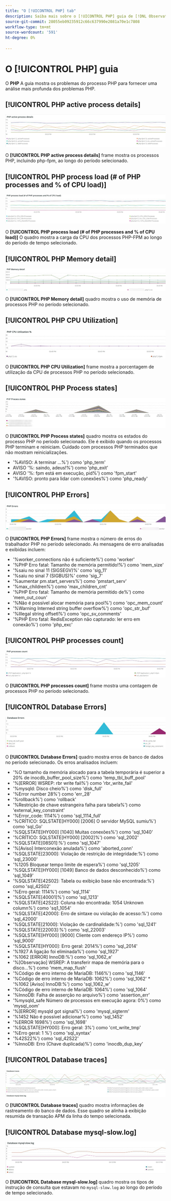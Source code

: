 ```yaml
---
title: "O [!UICONTROL PHP] tab"
description: Saiba mais sobre o [!UICONTROL PHP] guia de [!DNL Observation for Adobe Commerce].
source-git-commit: 28055eb09235912c66c637990e2081a70e1c7808
workflow-type: tm+mt
source-wordcount: '591'
ht-degree: 0%

---
```



# O [!UICONTROL PHP] guia

O **PHP** A guia mostra os problemas do processo PHP para fornecer uma análise mais profunda dos problemas PHP.

## [!UICONTROL PHP active process details]

![Detalhes do processo ativo PHP](../../assets/tools/php-active-process-details.jpg)

O **[!UICONTROL PHP active process details]** frame mostra os processos PHP, incluindo php-fpm, ao longo do período selecionado.

## [!UICONTROL PHP process load (# of PHP processes and % of CPU load)]

![Carga do processo PHP](../../assets/tools/php-process-load.jpg)

O **[!UICONTROL PHP process load (# of PHP processes and % of CPU load)]** O quadro mostra a carga da CPU dos processos PHP-FPM ao longo do período de tempo selecionado.

## [!UICONTROL PHP Memory detail]

![Detalhes da memória PHP](../../assets/tools/php-memory-detail.jpg)

O **[!UICONTROL PHP Memory detail]** quadro mostra o uso de memória de processos PHP no período selecionado.

## [!UICONTROL PHP CPU Utilization]

![Utilização da CPU PHP](../../assets/tools/php-cpu-utilization.jpg)

O **[!UICONTROL PHP CPU Utilization]** frame mostra a porcentagem de utilização da CPU de processos PHP no período selecionado.

## [!UICONTROL PHP Process states]

![Estados do processo PHP](../../assets/tools/php-process-states-image-1.jpg)

O **[!UICONTROL PHP Process states]** quadro mostra os estados do processo PHP no período selecionado. Ele é exibido quando os processos PHP terminam e reiniciam. Cuidado com processos PHP terminados que não mostram reinicializações.

* &#39;%AVISO: A terminar ...%&#39;) como &#39;php_term&#39;
* AVISO &#39;%: saindo, adeus!%&#39;) como &#39;php_exit&#39;
* AVISO &#39;%: fpm está em execução, pid%&#39;) como &#39;fpm_start&#39;
* &#39;%AVISO: pronto para lidar com conexões%&#39;) como &#39;php_ready&#39;

## [!UICONTROL PHP Errors]

![Erros PHP](../../assets/tools/php-errors-image-1.jpg)

O **[!UICONTROL PHP Errors]** frame mostra o número de erros do trabalhador PHP no período selecionado. As mensagens de erro analisadas e exibidas incluem:

* &#39;%worker_connections não é suficiente%&#39;) como &#39;worker&#39;
* &#39;%PHP Erro fatal: Tamanho de memória permitido!%&#39;) como &#39;mem_size&#39;
* &#39;%saiu no sinal 11 (SIGSEGV)%&#39; como &#39;sig_11&#39;
* &#39;%saiu no sinal 7 (SIGBUS)%&#39; como &#39;sig_7&#39;
* &#39;%aumentar pm.start_servers%&#39;) como &#39;pmstart_serv&#39;
* &#39;%max_children%&#39;) como &#39;max_children_cnt&#39;
* &#39;%PHP Erro fatal: Tamanho de memória permitido de%&#39;) como &#39;mem_out_coun&#39;
* &#39;%Não é possível alocar memória para pool%&#39;) como &#39;opc_mem_count&#39;
* &#39;%Warning Interned string buffer overflow%&#39;) como &#39;opc_str_buf&#39;
* &#39;%Illegal string offsetl%&#39;) como &#39;opc_sv_comments&#39;
* &#39;%PHP Erro fatal: RedisException não capturado: ler erro em conexão%&#39;) como &#39;php_exc&#39;

## [!UICONTROL PHP processes count]

![contagem de processos PHP](../../assets/tools/php-processes-count.jpg)

O **[!UICONTROL PHP processes count]** frame mostra uma contagem de processos PHP no período selecionado.

## [!UICONTROL Database Errors]

![Erros do Banco de Dados](../../assets/tools/php-tab-database-errors.jpg)

O **[!UICONTROL Database Errors]** quadro mostra erros de banco de dados no período selecionado. Os erros analisados incluem:

* &#39;%O tamanho da memória alocado para a tabela temporária é superior a 20% de inocdb_buffer_pool_size%&#39;) como &#39;temp_tbl_buff_pool&#39;
* &#39;%\[ERROR\] WSREP: rbr write fail%&#39;) como &#39;rbr_write_fail&#39;
* &#39;%mysqld: Disco cheio%&#39;) como &#39;disk_full&#39;
* &#39;%Error number 28%&#39;) como &#39;err_28&#39;
* &#39;%rollback%&#39;) como &#39;rollback&#39;
* &#39;%Restrição de chave estrangeira falha para tabela%&#39;) como &#39;external_key_constraint&#39;
* &#39;%Error_code: 1114%&#39;) como &#39;sql_1114_full&#39;
* &#39;%CRÍTICO: SQLSTATE[HY000] [2006] O servidor MySQL sumiu%&#39;) como &#39;sql_Go&#39;
* &#39;%SQLSTATE[HY000] [1040] Muitas conexões%&#39;) como &#39;sql_1040&#39;
* &#39;%CRÍTICO: SQLSTATE[HY000] [2002]%&#39;) como &#39;sql_2002&#39;
* &#39;%SQLSTATE[08S01]:%&#39;) como &#39;sql_1047&#39;
* &#39;%[Aviso] Interconexão anulada%&#39;) como &#39;aborted_conn&#39;
* &#39;%SQLSTATE[23000]: Violação de restrição de integridade:%&#39;) como &#39;sql_23000&#39;
* &#39;%1205 Bloquear tempo limite de espera%&#39;) como &#39;sql_1205&#39;
* &#39;%SQLSTATE[HY000] [1049] Banco de dados desconhecido%&#39;) como &#39;sql_1049&#39;
* &#39;%SQLSTATE[42S02]: Tabela ou exibição base não encontrada:%&#39;) como &#39;sql_42S02&#39;
* &#39;%Erro geral: 1114%&#39;) como &#39;sql_1114&#39;
* &#39;%SQLSTATE[40001]%&#39;) como &#39;sql_1213&#39;
* &#39;%SQLSTATE[42S22]: Coluna não encontrada: 1054 Unknown column%&#39;) como &#39;sq1_1054&#39;
* &#39;%SQLSTATE[42000]: Erro de sintaxe ou violação de acesso:%&#39;) como &#39;sql_42000&#39;
* &#39;%SQLSTATE[21000]: Violação de cardinalidade:%&#39;) como &#39;sql_1241&#39;
* &#39;%SQLSTATE[22003]:%&#39;) como &#39;sql_22003&#39;
* &#39;%SQLSTATE[HY000] [9000] Cliente com endereço IP%&#39;) como &#39;sql_9000&#39;
* &#39;%SQLSTATE[HY000]: Erro geral: 2014%&#39;) como &#39;sql_2014&#39;
* &#39;%1927 A ligação foi eliminada%&#39;) como &#39;sql_1927&#39;
* &#39;%1062 \[ERROR\] InnoDB:%&#39;) como &#39;sql_1062_e&#39;
* &#39;%[Observação] WSREP: A transferir mapa de memória para o disco...%&#39;) como &#39;mem_map_flush&#39;
* &#39;%Código de erro interno de MariaDB: 1146%&#39;) como &#39;sql_1146&#39;
* &#39;%Código de erro interno de MariaDB: 1062%&#39;) como &#39;sql_1062&#39; * &#39;%1062 [Aviso] InnoDB:%&#39;) como &#39;sql_1062_w&#39;
* &#39;%Código de erro interno de MariaDB: 1064%&#39;) como &#39;sql_1064&#39;
* &#39;%InnoDB: Falha de asserção no arquivo%&#39;) como &#39;assertion_err&#39;
* &#39;%mysqld_safe Número de processos em execução agora: 0%&#39;) como &#39;mysql_oom&#39;
* &#39;%\[ERROR\] mysqld got signal%&#39;) como &#39;mysql_sigterm&#39;
* &#39;%1452 Não é possível adicionar%&#39;) como &#39;sql_1452&#39;
* &#39;%ERROR 1698%&#39;) como &#39;sql_1698&#39;
* &#39;%SQLSTATE[HY000]: Erro geral: 3%&#39;) como &#39;cnt_write_tmp&#39;
* &#39;%Erro geral: 1 %&#39;) como &#39;sql_syntax&#39;
* &#39;%42S22%&#39;) como &#39;sql_42S22&#39;
* &#39;%InnoDB: Erro (Chave duplicada)%&#39;) como &#39;inocdb_dup_key&#39;

## [!UICONTROL Database traces]

![Rastreamentos do banco de dados](../../assets/tools/php-tab-database-traces.jpg)

O **[!UICONTROL Database traces]** quadro mostra informações de rastreamento do banco de dados. Esse quadro se alinha à exibição resumida de transação APM da linha do tempo selecionada.

## [!UICONTROL Database mysql-slow.log]

![Banco de dados mysql-low.log](../../assets/tools/php-tab-database-mysql-slow-log.jpg)

O **[!UICONTROL Database mysql-slow.log]** quadro mostra os tipos de instrução de consulta que estavam no `mysql-slow.log` ao longo do período de tempo selecionado.
